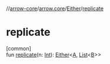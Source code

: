 //[arrow-core](../../../index.md)/[arrow.core](../index.md)/[Either](index.md)/[replicate](replicate.md)

# replicate

[common]\
fun [replicate](replicate.md)(n: [Int](https://kotlinlang.org/api/latest/jvm/stdlib/kotlin/-int/index.html)): [Either](index.md)&lt;[A](index.md), [List](https://kotlinlang.org/api/latest/jvm/stdlib/kotlin.collections/-list/index.html)&lt;[B](index.md)&gt;&gt;
